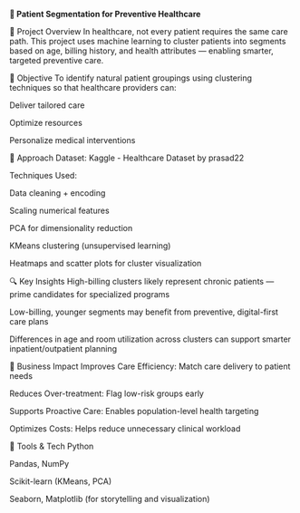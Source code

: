 **🏥 Patient Segmentation for Preventive Healthcare**

📌 Project Overview
In healthcare, not every patient requires the same care path. This project uses machine learning to cluster patients into segments based on age, billing history, and health attributes — enabling smarter, targeted preventive care.

🎯 Objective
To identify natural patient groupings using clustering techniques so that healthcare providers can:

Deliver tailored care

Optimize resources

Personalize medical interventions

🧠 Approach
Dataset: Kaggle - Healthcare Dataset by prasad22

Techniques Used:

Data cleaning + encoding

Scaling numerical features

PCA for dimensionality reduction

KMeans clustering (unsupervised learning)

Heatmaps and scatter plots for cluster visualization

🔍 Key Insights
High-billing clusters likely represent chronic patients — prime candidates for specialized programs

Low-billing, younger segments may benefit from preventive, digital-first care plans

Differences in age and room utilization across clusters can support smarter inpatient/outpatient planning

💼 Business Impact
Improves Care Efficiency: Match care delivery to patient needs

Reduces Over-treatment: Flag low-risk groups early

Supports Proactive Care: Enables population-level health targeting

Optimizes Costs: Helps reduce unnecessary clinical workload

🧰 Tools & Tech
Python

Pandas, NumPy

Scikit-learn (KMeans, PCA)

Seaborn, Matplotlib (for storytelling and visualization)
